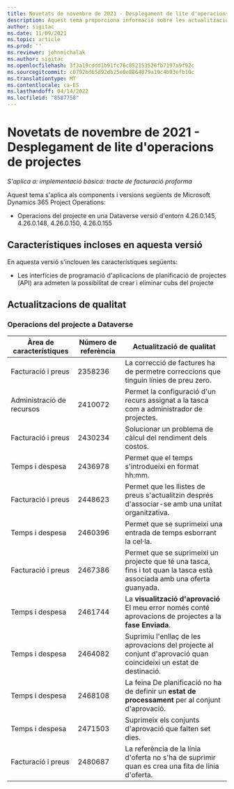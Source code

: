 ```yaml
---
title: Novetats de novembre de 2021 - Desplegament de lite d'operacions de projectes
description: Aquest tema proporciona informació sobre les actualitzacions de qualitat que estan disponibles a la versió de novembre de 2021 de la implementació del lite Project Operations.
author: sigitac
ms.date: 11/09/2021
ms.topic: article
ms.prod: ''
ms.reviewer: johnmichalak
ms.author: sigitac
ms.openlocfilehash: 3f3a19cddd1b91fc76c852153526fb7197a9f92c
ms.sourcegitcommit: c0792bd65d92db25e0e8864879a19c4b93efb10c
ms.translationtype: MT
ms.contentlocale: ca-ES
ms.lasthandoff: 04/14/2022
ms.locfileid: "8587758"
---
```

# <a name="whats-new-november-2021---project-operations-lite-deployment"></a>Novetats de novembre de 2021 - Desplegament de lite d'operacions de projectes

_S'aplica a: implementació bàsica: tracte de facturació proforma_

Aquest tema s'aplica als components i versions següents de Microsoft Dynamics 365 Project Operations:

- Operacions del projecte en una Dataverse versió d'entorn 4.26.0.145, 4.26.0.148, 4.26.0.150, 4.26.0.155
  
## <a name="features-included-in-this-release"></a>Característiques incloses en aquesta versió

En aquesta versió s'inclouen les característiques següents:

- Les interfícies de programació d'aplicacions de planificació de projectes (API) ara admeten la possibilitat de crear i eliminar cubs del projecte

## <a name="quality-updates"></a>Actualitzacions de qualitat

### <a name="project-operations-in-dataverse"></a>Operacions del projecte a Dataverse

| Àrea de característiques | Número de referència | Actualització de qualitat |
| --- | --- | --- |
| Facturació i preus | 2358236 | La correcció de factures ha de permetre correccions que tinguin línies de preu zero. |
| Administració de recursos | 2410072 | Permet la configuració d'un recurs assignat a la tasca com a administrador de projectes. |
| Facturació i preus | 2430234 | Solucionar un problema de càlcul del rendiment dels costos. |
| Temps i despesa | 2436978 | Permet que el temps s'introdueixi en format hh:mm. |
| Facturació i preus | 2448623 | Permet que les llistes de preus s'actualitzin després d'associar-se amb una unitat organitzativa. |
| Temps i despesa | 2460396 | Permet que se suprimeixi una entrada de temps esborrant la cel·la. |
| Facturació i preus | 2467386 | Permet que se suprimeixi un projecte que té una tasca, fins i tot quan la tasca està associada amb una oferta guanyada. |
| Temps i despesa | 2461744 | La **visualització d'aprovació** El meu error només conté aprovacions de projectes a la **fase Enviada**. |
| Temps i despesa | 2464082 | Suprimiu l'enllaç de les aprovacions del projecte al conjunt d'aprovació quan coincideixi un estat de destinació. |
| Temps i despesa | 2468108 | La feina De planificació no ha de definir un **estat de processament** per al conjunt d'aprovació. |
| Temps i despesa | 2471503 | Suprimeix els conjunts d'aprovació que falten set dies. |
| Facturació i preus | 2480687 | La referència de la línia d'oferta no s'ha de suprimir quan es crea una fita de línia d'oferta. |
